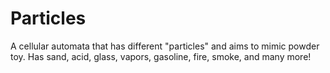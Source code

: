 # Particles
A cellular automata that has different "particles" and aims to mimic powder toy. Has sand, acid, glass, vapors, gasoline, fire, smoke, and many more!

